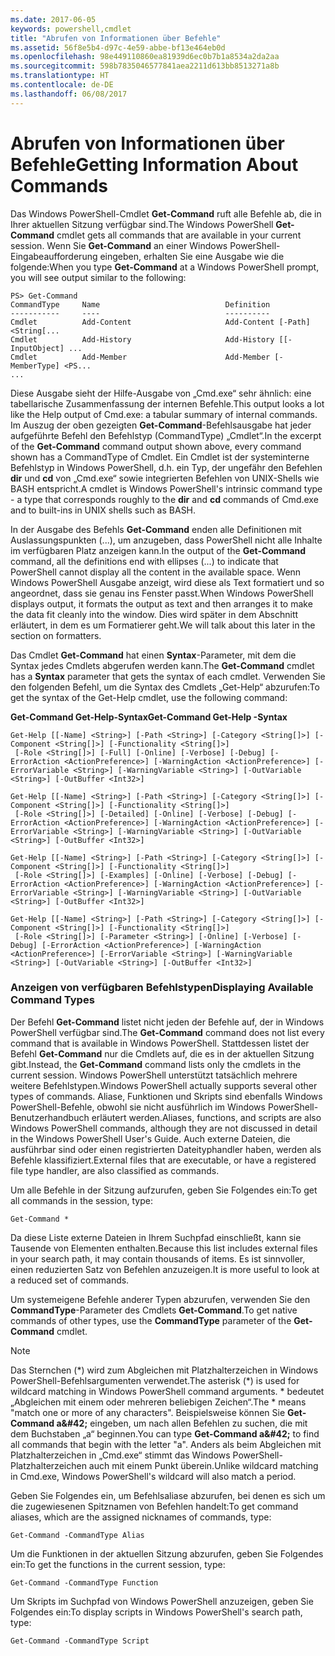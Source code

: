 ```yaml
---
ms.date: 2017-06-05
keywords: powershell,cmdlet
title: "Abrufen von Informationen über Befehle"
ms.assetid: 56f8e5b4-d97c-4e59-abbe-bf13e464eb0d
ms.openlocfilehash: 98e449110860ea81939d6ec0b7b1a8534a2da2aa
ms.sourcegitcommit: 598b7835046577841aea2211d613bb8513271a8b
ms.translationtype: HT
ms.contentlocale: de-DE
ms.lasthandoff: 06/08/2017
---
```

# <a name="getting-information-about-commands"></a><span data-ttu-id="adcbe-103">Abrufen von Informationen über Befehle</span><span class="sxs-lookup"><span data-stu-id="adcbe-103">Getting Information About Commands</span></span>
<span data-ttu-id="adcbe-104">Das Windows PowerShell-Cmdlet **Get-Command** ruft alle Befehle ab, die in Ihrer aktuellen Sitzung verfügbar sind.</span><span class="sxs-lookup"><span data-stu-id="adcbe-104">The Windows PowerShell **Get-Command** cmdlet gets all commands that are available in your current session.</span></span> <span data-ttu-id="adcbe-105">Wenn Sie **Get-Command** an einer Windows PowerShell-Eingabeaufforderung eingeben, erhalten Sie eine Ausgabe wie die folgende:</span><span class="sxs-lookup"><span data-stu-id="adcbe-105">When you type **Get-Command** at a Windows PowerShell prompt, you will see output similar to the following:</span></span>

```
PS> Get-Command
CommandType     Name                            Definition
-----------     ----                            ----------
Cmdlet          Add-Content                     Add-Content [-Path] <String[...
Cmdlet          Add-History                     Add-History [[-InputObject] ...
Cmdlet          Add-Member                      Add-Member [-MemberType] <PS...
...
```

<span data-ttu-id="adcbe-106">Diese Ausgabe sieht der Hilfe-Ausgabe von „Cmd.exe“ sehr ähnlich: eine tabellarische Zusammenfassung der internen Befehle.</span><span class="sxs-lookup"><span data-stu-id="adcbe-106">This output looks a lot like the Help output of Cmd.exe: a tabular summary of internal commands.</span></span> <span data-ttu-id="adcbe-107">Im Auszug der oben gezeigten **Get-Command**-Befehlsausgabe hat jeder aufgeführte Befehl den Befehlstyp (CommandType) „Cmdlet“.</span><span class="sxs-lookup"><span data-stu-id="adcbe-107">In the excerpt of the **Get-Command** command output shown above, every command shown has a CommandType of Cmdlet.</span></span> <span data-ttu-id="adcbe-108">Ein Cmdlet ist der systeminterne Befehlstyp in Windows PowerShell, d.h. ein Typ, der ungefähr den Befehlen **dir** und **cd** von „Cmd.exe“ sowie integrierten Befehlen von UNIX-Shells wie BASH entspricht.</span><span class="sxs-lookup"><span data-stu-id="adcbe-108">A cmdlet is Windows PowerShell's intrinsic command type - a type that corresponds roughly to the **dir** and **cd** commands of Cmd.exe and to built-ins in UNIX shells such as BASH.</span></span>

<span data-ttu-id="adcbe-109">In der Ausgabe des Befehls **Get-Command** enden alle Definitionen mit Auslassungspunkten (...), um anzugeben, dass PowerShell nicht alle Inhalte im verfügbaren Platz anzeigen kann.</span><span class="sxs-lookup"><span data-stu-id="adcbe-109">In the output of the **Get-Command** command, all the definitions end with ellipses (...) to indicate that PowerShell cannot display all the content in the available space.</span></span> <span data-ttu-id="adcbe-110">Wenn Windows PowerShell Ausgabe anzeigt, wird diese als Text formatiert und so angeordnet, dass sie genau ins Fenster passt.</span><span class="sxs-lookup"><span data-stu-id="adcbe-110">When Windows PowerShell displays output, it formats the output as text and then arranges it to make the data fit cleanly into the window.</span></span> <span data-ttu-id="adcbe-111">Dies wird später in dem Abschnitt erläutert, in dem es um Formatierer geht.</span><span class="sxs-lookup"><span data-stu-id="adcbe-111">We will talk about this later in the section on formatters.</span></span>

<span data-ttu-id="adcbe-112">Das Cmdlet **Get-Command** hat einen **Syntax**-Parameter, mit dem die Syntax jedes Cmdlets abgerufen werden kann.</span><span class="sxs-lookup"><span data-stu-id="adcbe-112">The **Get-Command** cmdlet has a **Syntax** parameter that gets the syntax of each cmdlet.</span></span> <span data-ttu-id="adcbe-113">Verwenden Sie den folgenden Befehl, um die Syntax des Cmdlets „Get-Help“ abzurufen:</span><span class="sxs-lookup"><span data-stu-id="adcbe-113">To get the syntax of the Get-Help cmdlet, use the following command:</span></span>

<span data-ttu-id="adcbe-114">**Get-Command Get-Help-Syntax**</span><span class="sxs-lookup"><span data-stu-id="adcbe-114">**Get-Command Get-Help -Syntax**</span></span>

```
Get-Help [[-Name] <String>] [-Path <String>] [-Category <String[]>] [-Component <String[]>] [-Functionality <String[]>]
 [-Role <String[]>] [-Full] [-Online] [-Verbose] [-Debug] [-ErrorAction <ActionPreference>] [-WarningAction <ActionPreference>] [-ErrorVariable <String>] [-WarningVariable <String>] [-OutVariable <String>] [-OutBuffer <Int32>]

Get-Help [[-Name] <String>] [-Path <String>] [-Category <String[]>] [-Component <String[]>] [-Functionality <String[]>]
 [-Role <String[]>] [-Detailed] [-Online] [-Verbose] [-Debug] [-ErrorAction <ActionPreference>] [-WarningAction <ActionPreference>] [-ErrorVariable <String>] [-WarningVariable <String>] [-OutVariable <String>] [-OutBuffer <Int32>]

Get-Help [[-Name] <String>] [-Path <String>] [-Category <String[]>] [-Component <String[]>] [-Functionality <String[]>]
 [-Role <String[]>] [-Examples] [-Online] [-Verbose] [-Debug] [-ErrorAction <ActionPreference>] [-WarningAction <ActionPreference>] [-ErrorVariable <String>] [-WarningVariable <String>] [-OutVariable <String>] [-OutBuffer <Int32>]

Get-Help [[-Name] <String>] [-Path <String>] [-Category <String[]>] [-Component <String[]>] [-Functionality <String[]>]
 [-Role <String[]>] [-Parameter <String>] [-Online] [-Verbose] [-Debug] [-ErrorAction <ActionPreference>] [-WarningAction <ActionPreference>] [-ErrorVariable <String>] [-WarningVariable <String>] [-OutVariable <String>] [-OutBuffer <Int32>]
```

### <a name="displaying-available-command-types"></a><span data-ttu-id="adcbe-115">Anzeigen von verfügbaren Befehlstypen</span><span class="sxs-lookup"><span data-stu-id="adcbe-115">Displaying Available Command Types</span></span>
<span data-ttu-id="adcbe-116">Der Befehl **Get-Command** listet nicht jeden der Befehle auf, der in Windows PowerShell verfügbar sind.</span><span class="sxs-lookup"><span data-stu-id="adcbe-116">The **Get-Command** command does not list every command that is available in Windows PowerShell.</span></span> <span data-ttu-id="adcbe-117">Stattdessen listet der Befehl **Get-Command** nur die Cmdlets auf, die es in der aktuellen Sitzung gibt.</span><span class="sxs-lookup"><span data-stu-id="adcbe-117">Instead, the **Get-Command** command lists only the cmdlets in the current session.</span></span> <span data-ttu-id="adcbe-118">Windows PowerShell unterstützt tatsächlich mehrere weitere Befehlstypen.</span><span class="sxs-lookup"><span data-stu-id="adcbe-118">Windows PowerShell actually supports several other types of commands.</span></span> <span data-ttu-id="adcbe-119">Aliase, Funktionen und Skripts sind ebenfalls Windows PowerShell-Befehle, obwohl sie nicht ausführlich im Windows PowerShell-Benutzerhandbuch erläutert werden.</span><span class="sxs-lookup"><span data-stu-id="adcbe-119">Aliases, functions, and scripts are also Windows PowerShell commands, although they are not discussed in detail in the Windows PowerShell User's Guide.</span></span> <span data-ttu-id="adcbe-120">Auch externe Dateien, die ausführbar sind oder einen registrierten Dateityphandler haben, werden als Befehle klassifiziert.</span><span class="sxs-lookup"><span data-stu-id="adcbe-120">External files that are executable, or have a registered file type handler, are also classified as commands.</span></span>

<span data-ttu-id="adcbe-121">Um alle Befehle in der Sitzung aufzurufen, geben Sie Folgendes ein:</span><span class="sxs-lookup"><span data-stu-id="adcbe-121">To get all commands in the session, type:</span></span>

```
Get-Command *
```

<span data-ttu-id="adcbe-122">Da diese Liste externe Dateien in Ihrem Suchpfad einschließt, kann sie Tausende von Elementen enthalten.</span><span class="sxs-lookup"><span data-stu-id="adcbe-122">Because this list includes external files in your search path, it may contain thousands of items.</span></span> <span data-ttu-id="adcbe-123">Es ist sinnvoller, einen reduzierten Satz von Befehlen anzuzeigen.</span><span class="sxs-lookup"><span data-stu-id="adcbe-123">It is more useful to look at a reduced set of commands.</span></span>

<span data-ttu-id="adcbe-124">Um systemeigene Befehle anderer Typen abzurufen, verwenden Sie den **CommandType**-Parameter des Cmdlets **Get-Command**.</span><span class="sxs-lookup"><span data-stu-id="adcbe-124">To get native commands of other types, use the **CommandType** parameter of the **Get-Command** cmdlet.</span></span>

> [!NOTE]
> <span data-ttu-id="adcbe-125">Das Sternchen (\*) wird zum Abgleichen mit Platzhalterzeichen in Windows PowerShell-Befehlsargumenten verwendet.</span><span class="sxs-lookup"><span data-stu-id="adcbe-125">The asterisk (\*) is used for wildcard matching in Windows PowerShell command arguments.</span></span> <span data-ttu-id="adcbe-126">\* bedeutet „Abgleichen mit einem oder mehreren beliebigen Zeichen“.</span><span class="sxs-lookup"><span data-stu-id="adcbe-126">The \* means "match one or more of any characters".</span></span> <span data-ttu-id="adcbe-127">Beispielsweise können Sie **Get-Command a\&#42;** eingeben, um nach allen Befehlen zu suchen, die mit dem Buchstaben „a“ beginnen.</span><span class="sxs-lookup"><span data-stu-id="adcbe-127">You can type **Get-Command a\&#42;** to find all commands that begin with the letter "a".</span></span> <span data-ttu-id="adcbe-128">Anders als beim Abgleichen mit Platzhalterzeichen in „Cmd.exe“ stimmt das Windows PowerShell-Platzhalterzeichen auch mit einem Punkt überein.</span><span class="sxs-lookup"><span data-stu-id="adcbe-128">Unlike wildcard matching in Cmd.exe, Windows PowerShell's wildcard will also match a period.</span></span>

<span data-ttu-id="adcbe-129">Geben Sie Folgendes ein, um Befehlsaliase abzurufen, bei denen es sich um die zugewiesenen Spitznamen von Befehlen handelt:</span><span class="sxs-lookup"><span data-stu-id="adcbe-129">To get command aliases, which are the assigned nicknames of commands, type:</span></span>

```
Get-Command -CommandType Alias
```

<span data-ttu-id="adcbe-130">Um die Funktionen in der aktuellen Sitzung abzurufen, geben Sie Folgendes ein:</span><span class="sxs-lookup"><span data-stu-id="adcbe-130">To get the functions in the current session, type:</span></span>

```
Get-Command -CommandType Function
```

<span data-ttu-id="adcbe-131">Um Skripts im Suchpfad von Windows PowerShell anzuzeigen, geben Sie Folgendes ein:</span><span class="sxs-lookup"><span data-stu-id="adcbe-131">To display scripts in Windows PowerShell's search path, type:</span></span>

```
Get-Command -CommandType Script
```

